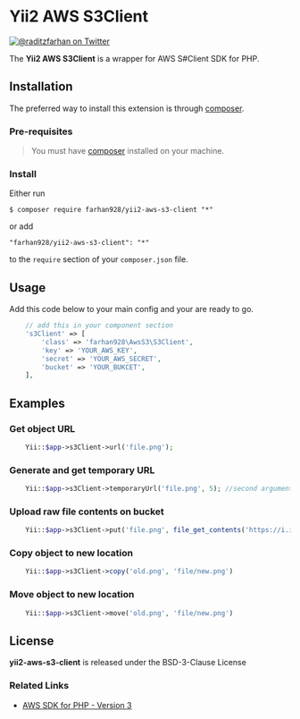 # Yii2 AWS S3Client

[![@raditzfarhan on Twitter](http://img.shields.io/badge/twitter-%40awsforphp-blue.svg?style=flat)](https://twitter.com/raditzfarhan)

The **Yii2 AWS S3Client** is a wrapper for AWS S#Client SDK for PHP. 

## Installation

The preferred way to install this extension is through [composer](http://getcomposer.org/download/). 


### Pre-requisites

> You must have [composer](http://getcomposer.org/download/) installed on your machine.

### Install

Either run

```
$ composer require farhan928/yii2-aws-s3-client "*"
```

or add

```
"farhan928/yii2-aws-s3-client": "*"
```

to the ```require``` section of your `composer.json` file.

## Usage

Add this code below to your main config and your are ready to go.
```php
	// add this in your component section
	's3Client' => [           
        'class' => 'farhan928\AwsS3\S3Client',
        'key' => 'YOUR_AWS_KEY',
        'secret' => 'YOUR_AWS_SECRET',            
        'bucket' => 'YOUR_BUKCET',            
    ],
```

## Examples

### Get object URL
```php
    Yii::$app->s3Client->url('file.png');
```

### Generate and get temporary URL
```php
    Yii::$app->s3Client->temporaryUrl('file.png', 5); //second argument is the duration in minute
```

### Upload raw file contents on bucket
```php
    Yii::$app->s3Client->put('file.png', file_get_contents('https://i.imgur.com/hAjCMan.jpg'))
```

### Copy object to new location
```php
    Yii::$app->s3Client->copy('old.png', 'file/new.png')
```

### Move object to new location
```php
    Yii::$app->s3Client->move('old.png', 'file/new.png')
```

## License

**yii2-aws-s3-client** is released under the BSD-3-Clause License

### Related Links

* [AWS SDK for PHP - Version 3][aws-sdk-php-github]

[aws-sdk-php-github]: https://github.com/aws/aws-sdk-php

